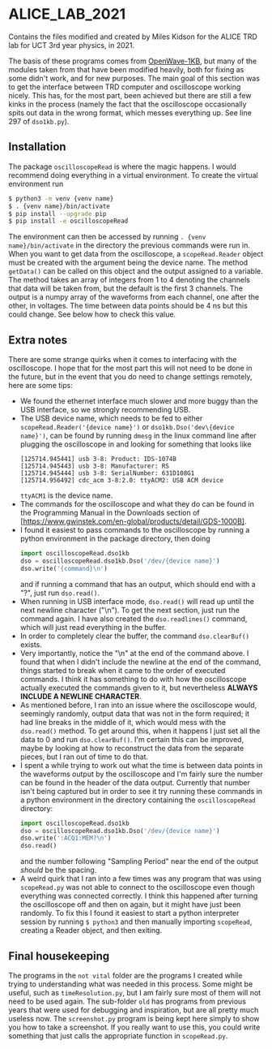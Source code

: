 # ALICE_LAB_2021
Contains the files modified and created by Miles Kidson for the ALICE TRD lab for UCT 3rd year physics, in 2021.

The basis of these programs comes from [OpenWave-1KB](https://github.com/tdietel/OpenWave-1KB), but many of the modules taken from that have been modified heavily, both for fixing as some didn't work, and for new purposes. The main goal of this section was to get the interface between TRD computer and oscilloscope working nicely. This has, for the most part, been achieved but there are still a few kinks in the process (namely the fact that the oscilloscope occasionally spits out data in the wrong format, which messes everything up. See line 297 of `dso1kb.py`). 

## Installation
The package `oscilloscopeRead` is where the magic happens. I would recommend doing everything in a virtual environment. To create the virtual environment run
```bash
$ python3 -m venv {venv name}
$ . {venv name}/bin/activate
$ pip install --upgrade pip
$ pip install -e oscilloscopeRead
```
The environment can then be accessed by running `. {venv name}/bin/activate` in the directory the previous commands were run in.
When you want to get data from the oscilloscope, a `scopeRead.Reader` object must be created with the argument being the device name. The method `getData()` can be called on this object and the output assigned to a variable. The method takes an array of integers from 1 to 4 denoting the channels that data will be taken from, but the default is the first 3 channels. The output is a numpy array of the waveforms from each channel, one after the other, in voltages. The time between data points should be 4 ns but this could change. See below how to check this value.

## Extra notes
There are some strange quirks when it comes to interfacing with the oscilloscope. I hope that for the most part this will not need to be done in the future, but in the event that you do need to change settings remotely, here are some tips:
- We found the ethernet interface much slower and more buggy than the USB interface, so we strongly recommending USB.
- The USB device name, which needs to be fed to either `scopeRead.Reader('{device name}')` or `dso1kb.Dso('dev\{device name}')`, can be found by running `dmesg` in the linux command line after plugging the oscilloscope in and looking for something that looks like 
    ```
    [125714.945441] usb 3-8: Product: IDS-1074B
    [125714.945443] usb 3-8: Manufacturer: RS
    [125714.945444] usb 3-8: SerialNumber: 631D108G1
    [125714.956492] cdc_acm 3-8:2.0: ttyACM2: USB ACM device
    ```
    `ttyACM1` is the device name.
- The commands for the oscilloscope and what they do can be found in the Programming Manual in the Downloads section of [https://www.gwinstek.com/en-global/products/detail/GDS-1000B].
- I found it easiest to pass commands to the oscilloscope by running a python environment in the package directory, then doing 
    ```python
    import oscilloscopeRead.dso1kb
    dso = oscilloscopeRead.dso1kb.Dso('/dev/{device name}')
    dso.write('{command}\n')
    ```
    and if running a command that has an output, which should end with a "?", just run `dso.read()`. 
- When running in USB interface mode, `dso.read()` will read up until the next newline character ("\\n"). To get the next section, just run the command again. I have also created the `dso.readlines()` command, which will just read everything in the buffer.
- In order to completely clear the buffer, the command `dso.clearBuf()` exists.
- Very importantly, notice the "\\n" at the end of the command above. I found that when I didn't include the newline at the end of the command, things started to break when it came to the order of executed commands. I think it has something to do with how the oscilloscope actually executed the commands given to it, but nevertheless **ALWAYS INCLUDE A NEWLINE CHARACTER**.
- As mentioned before, I ran into an issue where the oscilloscope would, seemingly randomly, output data that was not in the form required; it had line breaks in the middle of it, which would mess with the `dso.read()` method. To get around this, when it happens I just set all the data to 0 and run `dso.clearBuf()`. I'm certain this can be improved, maybe by looking at how to reconstruct the data from the separate pieces, but I ran out of time to do that.
- I spent a while trying to work out what the time is between data points in the waveforms output by the oscilloscope and I'm fairly sure the number can be found in the header of the data output. Currently that number isn't being captured but in order to see it try running these commands in a python environment in the directory containing the `oscilloscopeRead` directory:
    ```python
    import oscilloscopeRead.dso1kb
    dso = oscilloscopeRead.dso1kb.Dso('/dev/{device name}')
    dso.write(':ACQ1:MEM?\n')
    dso.read()
    ```
    and the number following "Sampling Period" near the end of the output *should* be the spacing.
- A weird quirk that I ran into a few times was any program that was using `scopeRead.py` was not able to connect to the oscilloscope even though everything was connected correctly. I think this happened after turning the oscilloscope off and then on again, but it might have just been randomly. To fix this I found it easiest to start a python interpreter session by running `$ python3` and then manually importing `scopeRead`, creating a Reader object, and then exiting. 

## Final housekeeping
The programs in the `not vital` folder are the programs I created while trying to understanding what was needed in this process. Some might be useful, such as `timeResolution.py`, but I am fairly sure most of them will not need to be used again. The sub-folder `old` has programs from previous years that were used for debugging and inspiration, but are all pretty much useless now.
The `screenshot.py` program is being kept here simply to show you how to take a screenshot. If you really want to use this, you could write something that just calls the appropriate function in `scopeRead.py`. 
